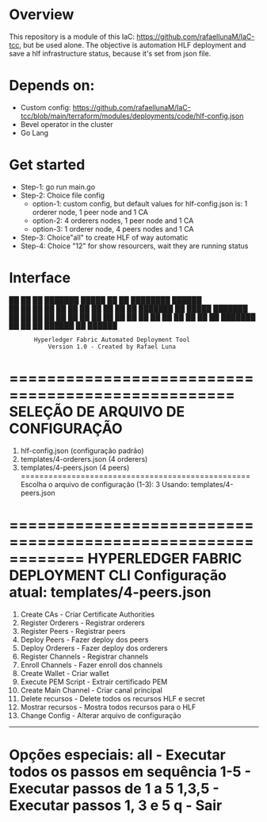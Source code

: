 # Overview
This repository is a module of this IaC: https://github.com/rafaellunaM/IaC-tcc, but be used alone.
The objective is automation HLF deployment and save a hlf infrastructure status, because it's set from json file.

# Depends on: 
* Custom config: https://github.com/rafaellunaM/IaC-tcc/blob/main/terraform/modules/deployments/code/hlf-config.json
* Bevel operator in the cluster
* Go Lang

# Get started
* Step-1: go run main.go
* Step-2: Choice file config
  + option-1: custom config, but default values for hlf-config.json is: 1 orderer node, 1 peer node and 1 CA
  + option-2: 4 orderers nodes, 1 peer node and 1 CA
  + option-3: 1 orderer node, 4 peers nodes and 1 CA
* Step-3: Choice"all" to create HLF of way automatic
* Step-4: Choice "12" for show resourcers, wait they are running status

# Interface

 ██   ██ ██      ███████      █████  ██    ██ ████████  ██████  
 ██   ██ ██      ██          ██   ██ ██    ██    ██    ██    ██ 
 ███████ ██      █████       ███████ ██    ██    ██    ██    ██ 
 ██   ██ ██      ██          ██   ██ ██    ██    ██    ██    ██ 
 ██   ██ ███████ ██          ██   ██  ██████     ██     ██████  

           Hyperledger Fabric Automated Deployment Tool
               Version 1.0 - Created by Rafael Luna


==================================================
SELEÇÃO DE ARQUIVO DE CONFIGURAÇÃO
==================================================
1. hlf-config.json (configuração padrão)
2. templates/4-orderers.json (4 orderers)
3. templates/4-peers.json (4 peers)
==================================================
Escolha o arquivo de configuração (1-3): 3
Usando: templates/4-peers.json

============================================================
HYPERLEDGER FABRIC DEPLOYMENT CLI
Configuração atual: templates/4-peers.json
============================================================
 1. Create   CAs         - Criar Certificate Authorities
 2. Register Orderers    - Registrar orderers
 3. Register Peers       - Registrar peers
 4. Deploy   Peers       - Fazer deploy dos peers
 5. Deploy   Orderers    - Fazer deploy dos orderers
 6. Register Channels    - Registrar channels
 7. Enroll   Channels    - Fazer enroll dos channels
 8. Create   Wallet      - Criar wallet
 9. Execute  PEM Script  - Extrair certificado PEM
10. Create   Main Channel - Criar canal principal
11. Delete   recursos    - Delete todos os recursos HLF e secret
12. Mostrar  recursos    - Mostra todos recursos para o HLF
13. Change   Config      - Alterar arquivo de configuração
------------------------------------------------------------
Opções especiais:
   all      - Executar todos os passos em sequência
   1-5      - Executar passos de 1 a 5
   1,3,5    - Executar passos 1, 3 e 5
   q        - Sair
============================================================
